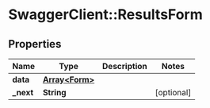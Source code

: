 # SwaggerClient::ResultsForm

## Properties
Name | Type | Description | Notes
------------ | ------------- | ------------- | -------------
**data** | [**Array&lt;Form&gt;**](Form.md) |  | 
**_next** | **String** |  | [optional] 


